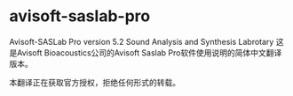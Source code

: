 # avisoft-saslab-pro

Avisoft-SASLab Pro version 5.2
Sound Analysis and Synthesis Labrotary
这是Avisoft Bioacoustics公司的Avisoft Saslab Pro软件使用说明的简体中文翻译版本。

本翻译正在获取官方授权，拒绝任何形式的转载。

